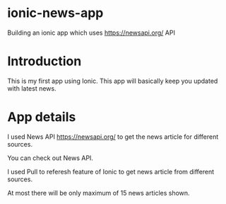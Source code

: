 # ionic-news-app
Building an ionic app which uses https://newsapi.org/ API

# Introduction

This is my first app using Ionic. This app will basically keep you updated with latest news.

# App details

I used News API  https://newsapi.org/ to get the news article for different sources.

You can check out News API.

I used Pull to referesh feature of Ionic to get news article from different sources.

At most there will be only maximum of 15 news articles shown.


